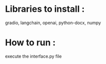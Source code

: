 # Libraries to install :

gradio, langchain, openai, python-docx, numpy

# How to run :

execute the interface.py file
```

